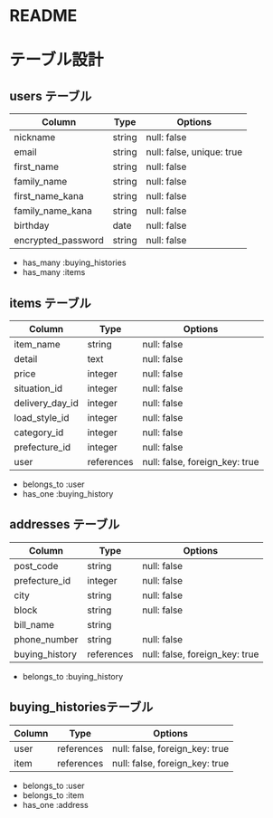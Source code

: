 # README

# テーブル設計

## users テーブル

| Column             | Type   | Options                   |
| ------------------ | ------ | ------------------------- |
| nickname           | string | null: false               |
| email              | string | null: false, unique: true |
| first_name         | string | null: false               |
| family_name        | string | null: false               |
| first_name_kana    | string | null: false               |
| family_name_kana   | string | null: false               |
| birthday           | date   | null: false               |
| encrypted_password | string | null: false               |

- has_many :buying_histories
- has_many :items

## items テーブル

| Column             | Type       | Options                        |
| ------------------ | ---------- | ------------------------------ |
| item_name          | string     | null: false                    |
| detail             | text       | null: false                    |
| price              | integer    | null: false                    |
| situation_id       | integer    | null: false                    |
| delivery_day_id    | integer    | null: false                    |
| load_style_id      | integer    | null: false                    |
| category_id        | integer    | null: false                    |
| prefecture_id      | integer    | null: false                    |
| user               | references | null: false, foreign_key: true |


- belongs_to :user
- has_one :buying_history


## addresses テーブル

| Column             | Type       | Options                        |
| ------------------ | ---------- | ------------------------------ |
| post_code          | string     | null: false                    |
| prefecture_id      | integer    | null: false                    |
| city               | string     | null: false                    |
| block              | string     | null: false                    |
| bill_name          | string     |                                |
| phone_number       | string     | null: false                    |
| buying_history     | references | null: false, foreign_key: true |

- belongs_to :buying_history

## buying_historiesテーブル

| Column             | Type       | Options                        |
| ------------------ | ---------- | ------------------------------ |
| user               | references | null: false, foreign_key: true |
| item               | references | null: false, foreign_key: true |

- belongs_to :user
- belongs_to :item
- has_one :address
